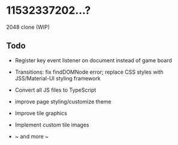 # 11532337202...?

2048 clone (WIP)

## Todo

- Register key event listener on document instead of game board

- Transitions: fix findDOMNode error; replace CSS styles with JSS/Material-UI styling framework

- Convert all JS files to TypeScript

- improve page styling/customize theme

- Improve tile graphics

- Implement custom tile images

- ~ and more ~